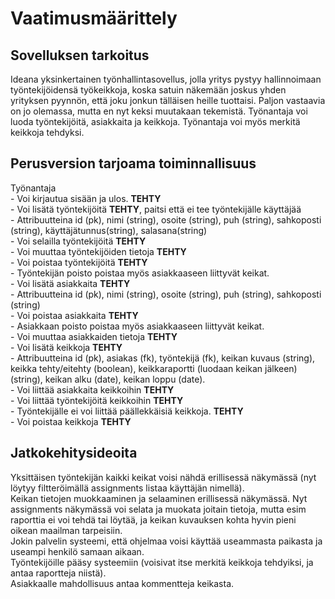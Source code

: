 # Vaatimusmäärittely

## Sovelluksen tarkoitus

Ideana yksinkertainen työnhallintasovellus, jolla yritys pystyy hallinnoimaan työntekijöidensä työkeikkoja, koska satuin näkemään joskus yhden yrityksen pyynnön, että joku jonkun tälläisen heille tuottaisi. Paljon vastaavia on jo olemassa, mutta en nyt keksi muutakaan tekemistä. Työnantaja voi luoda työntekijöitä, asiakkaita ja keikkoja. Työnantaja voi myös merkitä keikkoja tehdyksi.

## Perusversion tarjoama toiminnallisuus

Työnantaja    
    - Voi kirjautua sisään ja ulos. **TEHTY**     
    - Voi lisätä työntekijöitä   **TEHTY**, paitsi että ei tee työntekijälle käyttäjää      
        - Attribuutteina id (pk), nimi (string), osoite (string), puh (string), sahkoposti (string), käyttäjätunnus(string), salasana(string)     
    - Voi selailla työntekijöitä   **TEHTY**      
    - Voi muuttaa työntekijöiden tietoja **TEHTY**   
    - Voi poistaa työntekijöitä **TEHTY**     
        - Työntekijän poisto poistaa myös asiakkaaseen liittyvät keikat.    
    - Voi lisätä asiakkaita   **TEHTY**     
        - Attribuutteina id (pk), nimi (string), osoite (string), puh (string), sahkoposti (string)     
    - Voi poistaa asiakkaita **TEHTY**    
        - Asiakkaan poisto poistaa myös asiakkaaseen liittyvät keikat.   
    - Voi muuttaa asiakkaiden tietoja **TEHTY**  
    - Voi lisätä keikkoja   **TEHTY**  
        - Attribuutteina id (pk), asiakas (fk), työntekijä (fk), keikan kuvaus (string), keikka tehty/eitehty (boolean), keikkaraportti (luodaan keikan jälkeen)(string), keikan alku (date), keikan loppu (date).     
    - Voi liittää asiakkaita keikkoihin   **TEHTY**  
    - Voi liittää työntekijöitä keikkoihin   **TEHTY**  
        - Työntekijälle ei voi liittää päällekkäisiä keikkoja.    **TEHTY**   
    - Voi poistaa keikkoja **TEHTY**  

## Jatkokehitysideoita

Yksittäisen työntekijän kaikki keikat voisi nähdä erillisessä näkymässä (nyt löytyy filtteröimällä assignments listaa käyttäjän nimellä).   
Keikan tietojen muokkaaminen ja selaaminen erillisessä näkymässä. Nyt assignments näkymässä voi selata ja muokata joitain tietoja, mutta esim raporttia ei voi tehdä tai löytää, ja keikan kuvauksen kohta hyvin pieni oikean maailman tarpeisiin.   
Jokin palvelin systeemi, että ohjelmaa voisi käyttää useammasta paikasta ja useampi henkilö samaan aikaan.   
Työntekijöille pääsy systeemiin (voisivat itse merkitä keikkoja tehdyiksi, ja antaa raportteja niistä).    
Asiakkaalle mahdollisuus antaa kommentteja keikasta.   


